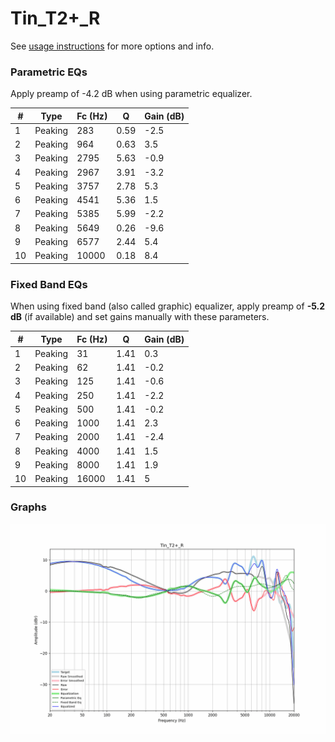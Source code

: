 # Tin_T2+_R
See [usage instructions](https://github.com/jaakkopasanen/AutoEq#usage) for more options and info.

### Parametric EQs
Apply preamp of -4.2 dB when using parametric equalizer.

|   # | Type    |   Fc (Hz) |    Q |   Gain (dB) |
|-----|---------|-----------|------|-------------|
|   1 | Peaking |       283 | 0.59 |        -2.5 |
|   2 | Peaking |       964 | 0.63 |         3.5 |
|   3 | Peaking |      2795 | 5.63 |        -0.9 |
|   4 | Peaking |      2967 | 3.91 |        -3.2 |
|   5 | Peaking |      3757 | 2.78 |         5.3 |
|   6 | Peaking |      4541 | 5.36 |         1.5 |
|   7 | Peaking |      5385 | 5.99 |        -2.2 |
|   8 | Peaking |      5649 | 0.26 |        -9.6 |
|   9 | Peaking |      6577 | 2.44 |         5.4 |
|  10 | Peaking |     10000 | 0.18 |         8.4 |

### Fixed Band EQs
When using fixed band (also called graphic) equalizer, apply preamp of **-5.2 dB** (if available) and set gains manually with these parameters.

|   # | Type    |   Fc (Hz) |    Q |   Gain (dB) |
|-----|---------|-----------|------|-------------|
|   1 | Peaking |        31 | 1.41 |         0.3 |
|   2 | Peaking |        62 | 1.41 |        -0.2 |
|   3 | Peaking |       125 | 1.41 |        -0.6 |
|   4 | Peaking |       250 | 1.41 |        -2.2 |
|   5 | Peaking |       500 | 1.41 |        -0.2 |
|   6 | Peaking |      1000 | 1.41 |         2.3 |
|   7 | Peaking |      2000 | 1.41 |        -2.4 |
|   8 | Peaking |      4000 | 1.41 |         1.5 |
|   9 | Peaking |      8000 | 1.41 |         1.9 |
|  10 | Peaking |     16000 | 1.41 |         5   |

### Graphs
![](./Tin_T2+_R.png)
